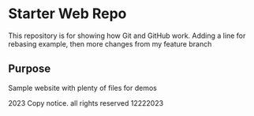 

# Starter Web Repo

This repository is for showing how Git and GitHub work.
Adding a line for rebasing example, then more changes from my feature branch


## Purpose

Sample website with plenty of files for demos


2023 Copy notice. all rights reserved 12222023